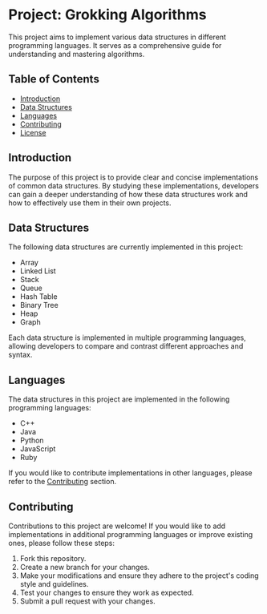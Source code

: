 # Project: Grokking Algorithms

This project aims to implement various data structures in different programming languages. It serves as a comprehensive guide for understanding and mastering algorithms.

## Table of Contents

- [Introduction](#introduction)
- [Data Structures](#data-structures)
- [Languages](#languages)
- [Contributing](#contributing)
- [License](#license)

## Introduction

The purpose of this project is to provide clear and concise implementations of common data structures. By studying these implementations, developers can gain a deeper understanding of how these data structures work and how to effectively use them in their own projects.

## Data Structures

The following data structures are currently implemented in this project:

- Array
- Linked List
- Stack
- Queue
- Hash Table
- Binary Tree
- Heap
- Graph

Each data structure is implemented in multiple programming languages, allowing developers to compare and contrast different approaches and syntax.

## Languages

The data structures in this project are implemented in the following programming languages:

- C++
- Java
- Python
- JavaScript
- Ruby

If you would like to contribute implementations in other languages, please refer to the [Contributing](#contributing) section.

## Contributing

Contributions to this project are welcome! If you would like to add implementations in additional programming languages or improve existing ones, please follow these steps:

1. Fork this repository.
2. Create a new branch for your changes.
3. Make your modifications and ensure they adhere to the project's coding style and guidelines.
4. Test your changes to ensure they work as expected.
5. Submit a pull request with your changes.
